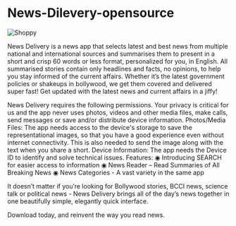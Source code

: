 # News-Dilevery-opensource

![Shoppy]([https://i.ibb.co/W6g39w3/image.png](https://lh3.googleusercontent.com/4hxLFcptWMc0W2KHN06zHRAB-1oWNNR48JAwsitSC31ZYSx7kF9DE7ySODB42-R9WA))

News Delivery is a news app that selects latest and best news from multiple national and international sources and summarises them to present in a short and crisp 60 words or less format, personalized for you, in English. All summarised stories contain only headlines and facts, no opinions, to help you stay informed of the current affairs. Whether it’s the latest government policies or shakeups in bollywood, we get them covered and delivered super fast! Get updated with the latest news and current affairs in a jiffy!

News Delivery requires the following permissions. Your privacy is critical for us and the app never uses photos, videos and other media files, make calls, send messages or save and/or distribute device information.
Photos/Media Files: The app needs access to the device's storage to save the representational images, so that you have a good experience even without internet connectivity. This is also needed to send the image along with the text when you share a short.
Device Information: The app needs the Device ID to identify and solve technical issues.
Features:
◉ Introducing SEARCH for easier access to information
◉ News Reader – Read Summaries of All Breaking News
◉ News Categories - A vast variety in the same app

It doesn’t matter if you’re looking for Bollywood stories, BCCI news, science talk or political news - News Delivery brings all of the day’s news together in one beautifully simple, elegantly quick interface.

Download today, and reinvent the way you read news.
